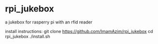 # rpi_jukebox
a jukebox for rasperry pi with an rfid reader

install instructions:
git clone https://github.com/ImamAzim/rpi_jukebox
cd rpi_jukebox
./install.sh

